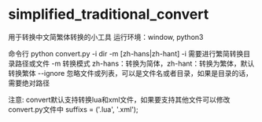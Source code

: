 # simplified_traditional_convert
用于转换中文简繁体转换的小工具
运行环境：window, python3

命令行
python convert.py -i dir -m [zh-hans|zh-hant]
-i 需要进行繁简转换目录路径或文件
-m 转换模式 zh-hans：转换为简体，zh-hant：转换为繁体，默认转换繁体
--ignore 忽略文件或列表，可以是文件名或者目录，如果是目录的话，需要绝对路径

注意:
convert默认支持转换lua和xml文件，如果要支持其他文件可以修改convert.py文件中
suffixs = ('.lua', '.xml');
